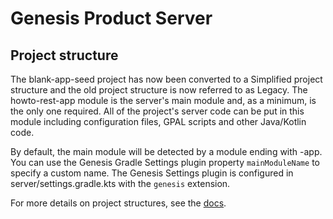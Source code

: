 # Genesis Product Server

## Project structure

The blank-app-seed project has now been converted to a Simplified project structure and the old project structure is now referred to as Legacy.
The howto-rest-app module is the server's main module and, as a minimum, is the only one required.
All of the project's server code can be put in this module including configuration files, GPAL scripts and other Java/Kotlin code.

By default, the main module will be detected by a module ending with -app. 
You can use the Genesis Gradle Settings plugin property `mainModuleName` to specify a custom name.
The Genesis Settings plugin is configured in server/settings.gradle.kts with the `genesis` extension.

For more details on project structures, see the [docs](https://docs.genesis.global/docs/build-deploy-operate/build/project-structure/).